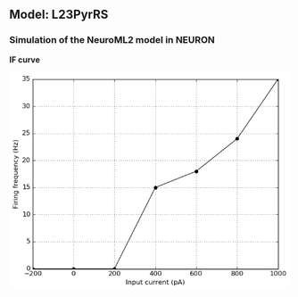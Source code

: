  
         
## Model: L23PyrRS

### Simulation of the NeuroML2 model in NEURON

**IF curve**

![Simulation](IF_L23PyrRS.png)